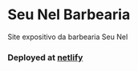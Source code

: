 # Seu Nel Barbearia
 Site expositivo da barbearia Seu Nel
 
 ### Deployed at [netlify](nelbarbearia.netlify.com)
